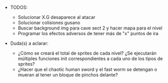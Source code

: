 - TODOS:
    - Solucionar X.G desaparece al atacar
    - Solucionar colisiones gusano
    - Buscar background img para cave sect 2 y hacer mapa para el nivel
    - Programar los efectos adversos de tener más de "x" puntos de ira

- Duda(s) a aclarar:
    - ¿Cómo se creará el total de sprites de cada nivel? ¿Se ejecutarán múltiples funciones init correspondientes a cada uno de los tipos de sprites?
    - ¿Hacer que el chaotic human sword y el fast worm se detengan o mueran al tener un bloque de pinchos delante?